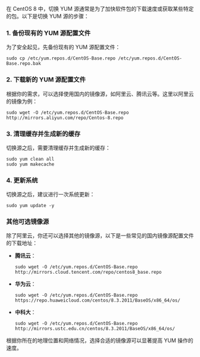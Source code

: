 在 CentOS 8 中，切换 YUM 源通常是为了加快软件包的下载速度或获取某些特定的包。以下是切换 YUM 源的步骤：

### 1. 备份现有的 YUM 源配置文件

为了安全起见，先备份现有的 YUM 源配置文件：

```
sudo cp /etc/yum.repos.d/CentOS-Base.repo /etc/yum.repos.d/CentOS-Base.repo.bak
```

### 2. 下载新的 YUM 源配置文件

根据你的需求，可以选择使用国内的镜像源，如阿里云、腾讯云等。这里以阿里云的镜像为例：

```
sudo wget -O /etc/yum.repos.d/CentOS-Base.repo http://mirrors.aliyun.com/repo/Centos-8.repo
```

### 3. 清理缓存并生成新的缓存

切换源之后，需要清理缓存并生成新的缓存：

```
sudo yum clean all
sudo yum makecache
```

### 4. 更新系统

切换源之后，建议进行一次系统更新：

```
sudo yum update -y
```

### 其他可选镜像源

除了阿里云，你还可以选择其他的镜像源，以下是一些常见的国内镜像源配置文件的下载地址：

- **腾讯云**：

  ```
  sudo wget -O /etc/yum.repos.d/CentOS-Base.repo http://mirrors.cloud.tencent.com/repo/centos8_base.repo
  ```

- **华为云**：

  ```
  sudo wget -O /etc/yum.repos.d/CentOS-Base.repo https://repo.huaweicloud.com/centos/8.3.2011/BaseOS/x86_64/os/
  ```

- **中科大**：

  ```
  sudo wget -O /etc/yum.repos.d/CentOS-Base.repo http://mirrors.ustc.edu.cn/centos/8.3.2011/BaseOS/x86_64/os/
  ```

根据你所在的地理位置和网络情况，选择合适的镜像源可以显著提高 YUM 操作的速度。